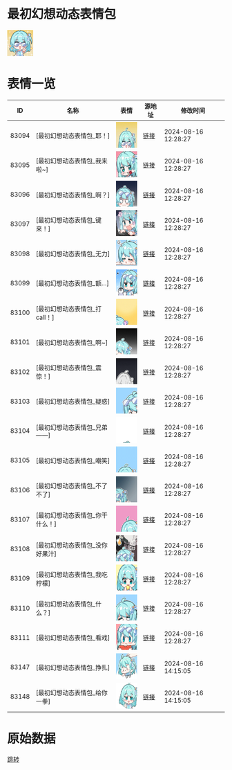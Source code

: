 # 最初幻想动态表情包

<img src="./cover.png" height="60" alt="cover" />

# 表情一览

|ID|名称|表情|源地址|修改时间|
|----|----|----|----|----|
|83094|[最初幻想动态表情包_耶！]|<img src="./pic/083094_%5B最初幻想动态表情包_耶！%5D.gif" height="60" alt="耶！"/>|[链接](https://i0.hdslb.com/bfs/emote/9b636cb621d3cfd839083a32389244fb2969b8c8.gif)|2024-08-16 12:28:27|
|83095|[最初幻想动态表情包_我来啦~]|<img src="./pic/083095_%5B最初幻想动态表情包_我来啦~%5D.gif" height="60" alt="我来啦~"/>|[链接](https://i0.hdslb.com/bfs/emote/1a878c82ea52b125942a35a31d9c81720a25ceca.gif)|2024-08-16 12:28:27|
|83096|[最初幻想动态表情包_啊？]|<img src="./pic/083096_%5B最初幻想动态表情包_啊？%5D.gif" height="60" alt="啊？"/>|[链接](https://i0.hdslb.com/bfs/emote/c46491123f8202c0b2d8a111b9ce6325a94080fc.gif)|2024-08-16 12:28:27|
|83097|[最初幻想动态表情包_键来！]|<img src="./pic/083097_%5B最初幻想动态表情包_键来！%5D.gif" height="60" alt="键来！"/>|[链接](https://i0.hdslb.com/bfs/emote/4e52efc72a53ec551dfb8f52fb234c5841222f8e.gif)|2024-08-16 12:28:27|
|83098|[最初幻想动态表情包_无力]|<img src="./pic/083098_%5B最初幻想动态表情包_无力%5D.gif" height="60" alt="无力"/>|[链接](https://i0.hdslb.com/bfs/emote/a0552fc05464ace4b246d0eb43fe49bfdf214fa3.gif)|2024-08-16 12:28:27|
|83099|[最初幻想动态表情包_额…]|<img src="./pic/083099_%5B最初幻想动态表情包_额…%5D.gif" height="60" alt="额…"/>|[链接](https://i0.hdslb.com/bfs/emote/30c9d21019be19e1feb8ee2dcba529210d25134c.gif)|2024-08-16 12:28:27|
|83100|[最初幻想动态表情包_打call！]|<img src="./pic/083100_%5B最初幻想动态表情包_打call！%5D.gif" height="60" alt="打call！"/>|[链接](https://i0.hdslb.com/bfs/emote/429e7f97fb4e00f2d09ec031d6f7734a6979fb77.gif)|2024-08-16 12:28:27|
|83101|[最初幻想动态表情包_啊~]|<img src="./pic/083101_%5B最初幻想动态表情包_啊~%5D.gif" height="60" alt="啊~"/>|[链接](https://i0.hdslb.com/bfs/emote/fafbc517996783bdbd86c0ac5a76e08e9479a5c2.gif)|2024-08-16 12:28:27|
|83102|[最初幻想动态表情包_震惊！]|<img src="./pic/083102_%5B最初幻想动态表情包_震惊！%5D.gif" height="60" alt="震惊！"/>|[链接](https://i0.hdslb.com/bfs/emote/03368fe498ebd1e02cf1ee7da3d97737d6d9ef83.gif)|2024-08-16 12:28:27|
|83103|[最初幻想动态表情包_疑惑]|<img src="./pic/083103_%5B最初幻想动态表情包_疑惑%5D.gif" height="60" alt="疑惑"/>|[链接](https://i0.hdslb.com/bfs/emote/5dcc5c5ba47e71be72f83024ff304fe03b7be8d3.gif)|2024-08-16 12:28:27|
|83104|[最初幻想动态表情包_兄弟——]|<img src="./pic/083104_%5B最初幻想动态表情包_兄弟——%5D.gif" height="60" alt="兄弟——"/>|[链接](https://i0.hdslb.com/bfs/emote/b63c9069085803dc3b61c0afbfb700128e1ca9d3.gif)|2024-08-16 12:28:27|
|83105|[最初幻想动态表情包_嘲笑]|<img src="./pic/083105_%5B最初幻想动态表情包_嘲笑%5D.gif" height="60" alt="嘲笑"/>|[链接](https://i0.hdslb.com/bfs/emote/9efdfd18bf28f122ae529d1787c7482601f75ec9.gif)|2024-08-16 12:28:27|
|83106|[最初幻想动态表情包_不了不了]|<img src="./pic/083106_%5B最初幻想动态表情包_不了不了%5D.gif" height="60" alt="不了不了"/>|[链接](https://i0.hdslb.com/bfs/emote/7b836d9b09ec1598962513e6f4ad99fb33e9eb2e.gif)|2024-08-16 12:28:27|
|83107|[最初幻想动态表情包_你干什么！]|<img src="./pic/083107_%5B最初幻想动态表情包_你干什么！%5D.gif" height="60" alt="你干什么！"/>|[链接](https://i0.hdslb.com/bfs/emote/7f1ca33e374107bd5267ebc8b2c0925043790bcc.gif)|2024-08-16 12:28:27|
|83108|[最初幻想动态表情包_没你好果汁]|<img src="./pic/083108_%5B最初幻想动态表情包_没你好果汁%5D.gif" height="60" alt="没你好果汁"/>|[链接](https://i0.hdslb.com/bfs/emote/53436d89c121723d67f21b321a643e2bb0440a2f.gif)|2024-08-16 12:28:27|
|83109|[最初幻想动态表情包_我吃柠檬]|<img src="./pic/083109_%5B最初幻想动态表情包_我吃柠檬%5D.gif" height="60" alt="我吃柠檬"/>|[链接](https://i0.hdslb.com/bfs/emote/5a18dc8120a8f474bab6009c559a54d8f21269cf.gif)|2024-08-16 12:28:27|
|83110|[最初幻想动态表情包_什么？]|<img src="./pic/083110_%5B最初幻想动态表情包_什么？%5D.gif" height="60" alt="什么？"/>|[链接](https://i0.hdslb.com/bfs/emote/015b59e46fc57e39a394e095272557703e12232c.gif)|2024-08-16 12:28:27|
|83111|[最初幻想动态表情包_看戏]|<img src="./pic/083111_%5B最初幻想动态表情包_看戏%5D.gif" height="60" alt="看戏"/>|[链接](https://i0.hdslb.com/bfs/emote/95893dd9c49718f743c3ac5ada2835c195036b24.gif)|2024-08-16 12:28:27|
|83147|[最初幻想动态表情包_挣扎]|<img src="./pic/083147_%5B最初幻想动态表情包_挣扎%5D.gif" height="60" alt="挣扎"/>|[链接](https://i0.hdslb.com/bfs/emote/f8053550f71165a36a72a124af87c035d1dedec8.gif)|2024-08-16 14:15:05|
|83148|[最初幻想动态表情包_给你一拳]|<img src="./pic/083148_%5B最初幻想动态表情包_给你一拳%5D.gif" height="60" alt="给你一拳"/>|[链接](https://i0.hdslb.com/bfs/emote/5758b893787cd14dfe18ea58a7b8c689e0ea2e70.gif)|2024-08-16 14:15:05|

# 原始数据

[跳转](./raw.json)

